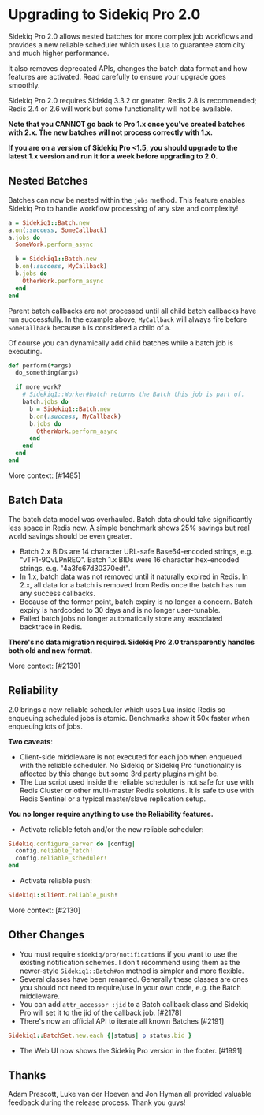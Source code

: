 # Upgrading to Sidekiq Pro 2.0

Sidekiq Pro 2.0 allows nested batches for more complex job workflows
and provides a new reliable scheduler which uses Lua to guarantee
atomicity and much higher performance.

It also removes deprecated APIs, changes the batch data format and
how features are activated.  Read carefully to ensure your upgrade goes
smoothly.

Sidekiq Pro 2.0 requires Sidekiq 3.3.2 or greater.  Redis 2.8 is
recommended; Redis 2.4 or 2.6 will work but some functionality will not be
available.

**Note that you CANNOT go back to Pro 1.x once you've created batches
with 2.x.  The new batches will not process correctly with 1.x.**

**If you are on a version of Sidekiq Pro <1.5, you should upgrade to the
latest 1.x version and run it for a week before upgrading to 2.0.**

## Nested Batches

Batches can now be nested within the `jobs` method.
This feature enables Sidekiq Pro to handle workflow processing of any size
and complexity!

```ruby
a = Sidekiq1::Batch.new
a.on(:success, SomeCallback)
a.jobs do
  SomeWork.perform_async

  b = Sidekiq1::Batch.new
  b.on(:success, MyCallback)
  b.jobs do
    OtherWork.perform_async
  end
end
```

Parent batch callbacks are not processed until all child batch callbacks have
run successfully.  In the example above, `MyCallback` will always fire
before `SomeCallback` because `b` is considered a child of `a`.

Of course you can dynamically add child batches while a batch job is executing.

```ruby
def perform(*args)
  do_something(args)

  if more_work?
    # Sidekiq1::Worker#batch returns the Batch this job is part of.
    batch.jobs do
      b = Sidekiq1::Batch.new
      b.on(:success, MyCallback)
      b.jobs do
        OtherWork.perform_async
      end
    end
  end
end
```

More context: [#1485]

## Batch Data

The batch data model was overhauled.  Batch data should take
significantly less space in Redis now.  A simple benchmark shows 25%
savings but real world savings should be even greater.

* Batch 2.x BIDs are 14 character URL-safe Base64-encoded strings, e.g.
  "vTF1-9QvLPnREQ".  Batch 1.x BIDs were 16 character hex-encoded
  strings, e.g. "4a3fc67d30370edf".
* In 1.x, batch data was not removed until it naturally expired in Redis.
  In 2.x, all data for a batch is removed from Redis once the batch has
  run any success callbacks.
* Because of the former point, batch expiry is no longer a concern.
  Batch expiry is hardcoded to 30 days and is no longer user-tunable.
* Failed batch jobs no longer automatically store any associated
  backtrace in Redis.

**There's no data migration required.  Sidekiq Pro 2.0 transparently handles
both old and new format.**

More context: [#2130]

## Reliability

2.0 brings a new reliable scheduler which uses Lua inside Redis so enqueuing
scheduled jobs is atomic.  Benchmarks show it 50x faster when enqueuing
lots of jobs.

**Two caveats**:
- Client-side middleware is not executed
  for each job when enqueued with the reliable scheduler.  No Sidekiq or
  Sidekiq Pro functionality is affected by this change but some 3rd party
  plugins might be.
- The Lua script used inside the reliable scheduler is not safe for use
  with Redis Cluster or other multi-master Redis solutions.
  It is safe to use with Redis Sentinel or a typical master/slave replication setup.

**You no longer require anything to use the Reliability features.**

* Activate reliable fetch and/or the new reliable scheduler:
```ruby
Sidekiq.configure_server do |config|
  config.reliable_fetch!
  config.reliable_scheduler!
end
```
* Activate reliable push:
```ruby
Sidekiq1::Client.reliable_push!
```

More context: [#2130]

## Other Changes

* You must require `sidekiq/pro/notifications` if you want to use the
  existing notification schemes.  I don't recommend using them as the
  newer-style `Sidekiq1::Batch#on` method is simpler and more flexible.
* Several classes have been renamed.  Generally these classes are ones
  you should not need to require/use in your own code, e.g. the Batch
  middleware.
* You can add `attr_accessor :jid` to a Batch callback class and Sidekiq
  Pro will set it to the jid of the callback job. [#2178]
* There's now an official API to iterate all known Batches [#2191]
```ruby
Sidekiq1::BatchSet.new.each {|status| p status.bid }
```
* The Web UI now shows the Sidekiq Pro version in the footer. [#1991]

## Thanks

Adam Prescott, Luke van der Hoeven and Jon Hyman all provided valuable
feedback during the release process.  Thank you guys!
